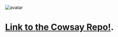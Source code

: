 ![avatar](https://user-images.githubusercontent.com/73936419/140415886-e2287954-a298-4fce-9b8f-3279c96e11df.png)





 # [Link to the Cowsay Repo!](https://github.com/piuccio/cowsay).
